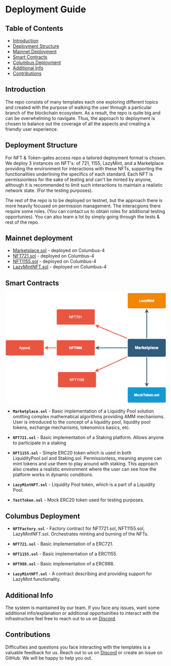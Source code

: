 # Deployment Guide

## Table of Contents

- [Introduction](#introduction)
- [Deployment Structure](#deployment-structure)
- [Mainnet Deployment](#mainnet-deployment)
- [Smart Contracts](#smart-contracts)
- [Columbus Deployment](#columbus-deployment)
- [Additional Info](#additional-info)
- [Contributions](#contributions)

## Introduction

The repo consists of many templates each one exploring different topics and created with the purpose of walking the user through a particular branch of the blockchain ecosystem. As a result, the repo is quite big and can be overwhelming to navigate. Thus, the approach to deployment is chosen to balance out the coverage of all the aspects and creating a friendly user experience.

## Deployment Structure

For NFT & Token-gates access repo a tailored deployment format is chosen. We deploy 3 instances on NFT's: of 721, 1155, LazyMint, and a Marketplace providing the environment for interactions with these NFTs, supporting the functionalities underlining the specifics of each standard. Each NFT is permissionless for the sake of testing and can't be minted by anyone, although it is recommended to limit such interactions to maintain a realistic network state. (For the testing purposes). 

The rest of the repo is to be deployed on testnet, but the approach there is more heavily focused on permission management. The interacgions there require some roles. (You can contact us to obtain roles for additional testing opportunies). You can also learn a lot by simply going through the tests & rest of the repo.

## Mainnet deployment

- [Marketplace.sol](r) - deployed on Columbus-4
- [NFT721.sol](d) - deployed on Columbus-4
- [NFT1155.sol](d) - deployed on Columbus-4
- [LazyMintNFT.sol](pu) - deployed on Columbus-4

## Smart Contracts

<img src=https://github.com/juuroudojo/images/blob/main/Untitled%20Diagram.drawio.png/>

- **`Marketplace.sol`** - Basic implementation of a Liquidity Pool solution omitting complex mathematical algorithms providing AMM mechanisms. User is introduced to the concept of a liquidity pool, liquidity pool tokens, exchange mechanisms, tokenomics basics, etc.

- **`NFT721.sol`** - Basic implementation of a Staking platform. Allows anyone to participate in a staking 

- **`NFT1155.sol`** - Simple ERC20 token which is used in both LiquidityPool.sol and Staking.sol. Permissionless, meaning anyone can mint tokens and use them to play around with staking. This approach also creates a realistic environment where the user can see how the platform works in dynamic conditions.

- **`LazyMintNFT.sol`** - Liquidity Pool token, which is a part of a Liquidity Pool.

- **`TestToken.sol`** - Mock ERC20 token used for testing purposes.


## Columbus Deployment

- **`NFTFactory.sol`** - Factory contract for NFT721.sol, NFT1155.sol, LazyMintNFT.sol. Orchestrates minting and burning of the NFTs.

- **`NFT721.sol`** - Basic implementation of a ERC721.

- **`NFT1155.sol`** - Basic implementation of a ERC1155.

- **`NFT988.sol`** - Basic implementation of a ERC988.

- **`LazyMintNFT.sol`** - A contract describing and providing support for LazyMint functionality.


## Additional Info

The system is maintained by our team. If you face any issues, want some additional info/explanation or additional opportuinities to interact with the infrastructure feel free to reach out to us on [Discord](https://discord.gg/).

## Contributions

Difficulties and questions you face interacting with the templates is a valuable feedback for us. Reach out to us on [Discord](https://discord.gg/) or create an issue on GitHub. We will be happy to help you out.
